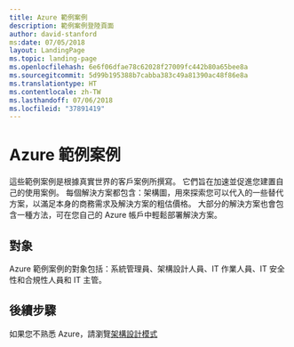 ```yaml
---
title: Azure 範例案例
description: 範例案例登陸頁面
author: david-stanford
ms:date: 07/05/2018
layout: LandingPage
ms.topic: landing-page
ms.openlocfilehash: 6e6f06dfae78c62028f27009fc442b80a65bee8a
ms.sourcegitcommit: 5d99b195388b7cabba383c49a81390ac48f86e8a
ms.translationtype: HT
ms.contentlocale: zh-TW
ms.lasthandoff: 07/06/2018
ms.locfileid: "37891419"
---
```

# <a name="azure-example-scenarios"></a>Azure 範例案例

這些範例案例是根據真實世界的客戶案例所撰寫。 它們旨在加速並促進您建置自己的使用案例。 每個解決方案都包含：架構圖，用來探索您可以代入的一些替代方案，以滿足本身的商務需求及解決方案的粗估價格。  大部分的解決方案也會包含一種方法，可在您自己的 Azure 帳戶中輕鬆部署解決方案。

## <a name="audience"></a>對象

Azure 範例案例的對象包括：系統管理員、架構設計人員、IT 作業人員、IT 安全性和合規性人員和 IT 主管。

## <a name="next-steps"></a>後續步驟

如果您不熟悉 Azure，請瀏覽[架構設計模式][design-patterns]

[design-patterns]: https://docs.microsoft.com/en-us/azure/architecture/patterns/